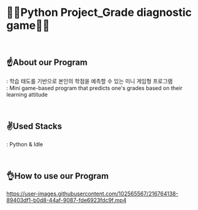 # 👩‍💻Python Project_Grade diagnostic game👩‍💻


<br><h2>☝️About our Program</h2>
: 학습 태도를 기반으로 본인의 학점을 예측할 수 있는 미니 게임형 프로그램<br>
: Mini game-based program that predicts one's grades based on their learning attitude


<br><h2>✌️Used Stacks</h2>
: Python & Idle



<br><h2>👌How to use our Program</h2>

https://user-images.githubusercontent.com/102565567/216764138-89403df1-b0d8-44af-9087-fde6923fdc9f.mp4
